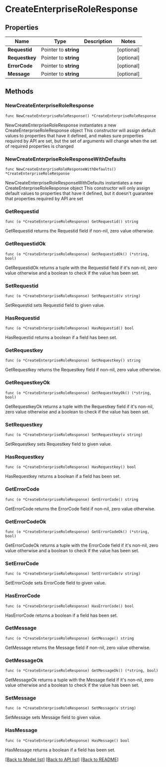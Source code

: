 # CreateEnterpriseRoleResponse

## Properties

Name | Type | Description | Notes
------------ | ------------- | ------------- | -------------
**Requestid** | Pointer to **string** |  | [optional] 
**Requestkey** | Pointer to **string** |  | [optional] 
**ErrorCode** | Pointer to **string** |  | [optional] 
**Message** | Pointer to **string** |  | [optional] 

## Methods

### NewCreateEnterpriseRoleResponse

`func NewCreateEnterpriseRoleResponse() *CreateEnterpriseRoleResponse`

NewCreateEnterpriseRoleResponse instantiates a new CreateEnterpriseRoleResponse object
This constructor will assign default values to properties that have it defined,
and makes sure properties required by API are set, but the set of arguments
will change when the set of required properties is changed

### NewCreateEnterpriseRoleResponseWithDefaults

`func NewCreateEnterpriseRoleResponseWithDefaults() *CreateEnterpriseRoleResponse`

NewCreateEnterpriseRoleResponseWithDefaults instantiates a new CreateEnterpriseRoleResponse object
This constructor will only assign default values to properties that have it defined,
but it doesn't guarantee that properties required by API are set

### GetRequestid

`func (o *CreateEnterpriseRoleResponse) GetRequestid() string`

GetRequestid returns the Requestid field if non-nil, zero value otherwise.

### GetRequestidOk

`func (o *CreateEnterpriseRoleResponse) GetRequestidOk() (*string, bool)`

GetRequestidOk returns a tuple with the Requestid field if it's non-nil, zero value otherwise
and a boolean to check if the value has been set.

### SetRequestid

`func (o *CreateEnterpriseRoleResponse) SetRequestid(v string)`

SetRequestid sets Requestid field to given value.

### HasRequestid

`func (o *CreateEnterpriseRoleResponse) HasRequestid() bool`

HasRequestid returns a boolean if a field has been set.

### GetRequestkey

`func (o *CreateEnterpriseRoleResponse) GetRequestkey() string`

GetRequestkey returns the Requestkey field if non-nil, zero value otherwise.

### GetRequestkeyOk

`func (o *CreateEnterpriseRoleResponse) GetRequestkeyOk() (*string, bool)`

GetRequestkeyOk returns a tuple with the Requestkey field if it's non-nil, zero value otherwise
and a boolean to check if the value has been set.

### SetRequestkey

`func (o *CreateEnterpriseRoleResponse) SetRequestkey(v string)`

SetRequestkey sets Requestkey field to given value.

### HasRequestkey

`func (o *CreateEnterpriseRoleResponse) HasRequestkey() bool`

HasRequestkey returns a boolean if a field has been set.

### GetErrorCode

`func (o *CreateEnterpriseRoleResponse) GetErrorCode() string`

GetErrorCode returns the ErrorCode field if non-nil, zero value otherwise.

### GetErrorCodeOk

`func (o *CreateEnterpriseRoleResponse) GetErrorCodeOk() (*string, bool)`

GetErrorCodeOk returns a tuple with the ErrorCode field if it's non-nil, zero value otherwise
and a boolean to check if the value has been set.

### SetErrorCode

`func (o *CreateEnterpriseRoleResponse) SetErrorCode(v string)`

SetErrorCode sets ErrorCode field to given value.

### HasErrorCode

`func (o *CreateEnterpriseRoleResponse) HasErrorCode() bool`

HasErrorCode returns a boolean if a field has been set.

### GetMessage

`func (o *CreateEnterpriseRoleResponse) GetMessage() string`

GetMessage returns the Message field if non-nil, zero value otherwise.

### GetMessageOk

`func (o *CreateEnterpriseRoleResponse) GetMessageOk() (*string, bool)`

GetMessageOk returns a tuple with the Message field if it's non-nil, zero value otherwise
and a boolean to check if the value has been set.

### SetMessage

`func (o *CreateEnterpriseRoleResponse) SetMessage(v string)`

SetMessage sets Message field to given value.

### HasMessage

`func (o *CreateEnterpriseRoleResponse) HasMessage() bool`

HasMessage returns a boolean if a field has been set.


[[Back to Model list]](../README.md#documentation-for-models) [[Back to API list]](../README.md#documentation-for-api-endpoints) [[Back to README]](../README.md)


